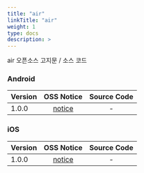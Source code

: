 ```yaml
---
title: "air"
linkTitle: "air"
weight: 1
type: docs
description: >
---
```


air 오픈소스 고지문 / 소스 코드

### Android

| Version | OSS Notice | Source Code |
|---|:---:|:---:|
| 1.0.0 | [notice](https://opensource.sktelecom.com/compliance_artifacts/air/android/1.0.0/air_Android_1.0.0_OSS_Notice.html)  | - |

### iOS

| Version | OSS Notice | Source Code |
|---|:---:|:---:|
| 1.0.0 | [notice](https://opensource.sktelecom.com/compliance_artifacts/air/ios/1.0.0/air_iOS_1.0.0_OSS_Notice.html)  | - |